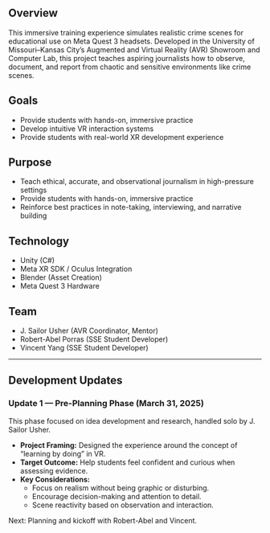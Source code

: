 ## Overview
This immersive training experience simulates realistic crime scenes for educational use on Meta Quest 3 headsets. Developed in the University of Missouri–Kansas City’s Augmented and Virtual Reality (AVR) Showroom and Computer Lab, this project teaches aspiring journalists how to observe, document, and report from chaotic and sensitive environments like crime scenes.

## Goals
- Provide students with hands-on, immersive practice
- Develop intuitive VR interaction systems
- Provide students with real-world XR development experience

## Purpose
- Teach ethical, accurate, and observational journalism in high-pressure settings
- Provide students with hands-on, immersive practice
- Reinforce best practices in note-taking, interviewing, and narrative building

## Technology
- Unity (C#)
- Meta XR SDK / Oculus Integration
- Blender (Asset Creation)
- Meta Quest 3 Hardware

## Team
- J. Sailor Usher (AVR Coordinator, Mentor)
- Robert-Abel Porras (SSE Student Developer)
- Vincent Yang (SSE Student Developer)

---

## Development Updates

### Update 1 — Pre-Planning Phase (March 31, 2025)
This phase focused on idea development and research, handled solo by J. Sailor Usher.

- **Project Framing:** Designed the experience around the concept of “learning by doing” in VR.
- **Target Outcome:** Help students feel confident and curious when assessing evidence.
- **Key Considerations:**
  - Focus on realism without being graphic or disturbing.
  - Encourage decision-making and attention to detail.
  - Scene reactivity based on observation and interaction.

Next: Planning and kickoff with Robert-Abel and Vincent.
